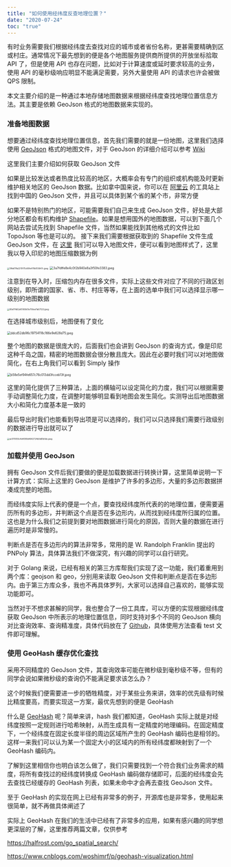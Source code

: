 ```yaml
---
title: "如何使用经纬度反查地理位置？"
date: "2020-07-24"
toc: "true"
---
```


有时业务需要我们根据经纬度去查找对应的城市或者省份名称，更甚需要精确到区或村庄。通常情况下最先想到的便是各个地图服务提供商所提供的开放坐标拾取 API 了，但是使用 API 也存在问题，比如对于计算速度或延时要求较高的业务，使用 API 的毫秒级响应明显不能满足需要，另外大量使用 API 的请求也许会被做 QPS 限制。

本文主要介绍的是一种通过本地存储地图数据来根据经纬度查找地理位置信息方法。其主要是依赖 GeoJson 格式的地图数据来实现的。

### 准备地图数据

想要通过经纬度查找地理位置信息，首先我们需要的就是一份地图，这里我们选择使用 [GeoJson](https://geojson.org/) 格式的地图文件，对于 GeoJson 的详细介绍可以参考 [Wiki](https://zh.wikipedia.org/zh-hans/GeoJSON)

这里我们主要介绍如何获取 GeoJson 文件

如果是比较发达或者热度比较高的地区，大概率会有专门的组织或机构能及时更新维护相关地区的 GeoJson 数据。比如拿中国来说，你可以在 [阿里云](http://datav.aliyun.com/tools/atlas/) 的工具站上找到中国的 GeoJson 文件，并且可以具体到某个省的某个市，非常方便

如果不是特别热门的地区，可能需要我们自己来生成 GeoJson 文件，好处是大部分地区都会有机构维护 [Shapefile](https://zh.wikipedia.org/wiki/Shapefile)。如果是想用国外的地图数据，可以到下面几个网站去尝试先找到 Shapefile 文件，当然如果能找到其他格式的文件比如 TopoJson 等也是可以的。
接下来我们需要根据获取到的 Shapefile 文件生成 GeoJson 文件，在 [这里](https://mapshaper.org/) 我们可以导入地图文件，便可以看到地图样式了，这里我以导入印尼的地图压缩数据为例

<img src="../../img/geo/idin.jpg" alt="19fa611fa2210f75c66fe479b103647c.jpeg" style="zoom: 33%;" />

<img src="../../img/geo/id01.jpg" alt="3a7fdffe8e4c0f2b940e8a3f50fe3383.jpeg" style="zoom: 50%;" />

注意到在导入时，压缩包内存在很多文件，实际上这些文件对应了不同的行政区划级别，即所谓的国家、省、市、村庄等等，在上面的选单中我们可以选择显示哪一级别的地图数据

<img src="../../img/geo/idadm.jpg" alt="80a17fd62af5160bf3e756ea11a57533.jpeg" style="zoom:33%;" />

在选择城市级别后，地图便有了变化

<img src="../../img/geo/idcity.jpg" alt="ddcd52db96c19754118c166e9e628d75.jpeg" style="zoom:50%;" />

整个地图的数据是很庞大的，后面我们也会讲到 GeoJson 的查询方式，像是印尼这种千岛之国，精密的地图数据会很分散且庞大。因此在必要时我们可以对地图做简化，在右上角我们可以看到 Simply 操作

<img src="../../img/geo/idsimp.jpg" alt="b58e5ef94fe657c76c013dd3fcceb13f.jpeg" style="zoom:50%;" />

这里的简化提供了三种算法，上面的横轴可以设定简化的力度，我们可以根据需要手动调整简化力度，在调整时能够明显看到地图会发生简化。实测导出后地图数据大小和简化力度基本是一致的

最后导出时我们也能看到导出项是可以选择的，我们可以只选择我们需要行政级别的数据进行导出就可以了

<img src="../../img/geo/idexport.jpg" alt="ac070055c4d4099d4642724b0d65b1eb.jpeg" style="zoom:33%;" />

### 加载并使用 GeoJson

拥有 GeoJson 文件后我们要做的便是加载数据进行转换计算，这里简单说明一下计算方式：实际上这里的 GeoJson 是维护了许多的多边形，大量的多边形数据拼凑成完整的地图。

而经纬度实际上代表的便是一个点，要查找经纬度所代表的的地理位置，便需要遍历所有的多边形，并判断这个点是否在多边形内，从而找到经纬度所归属的位置。这也是为什么我们之前提到要对地图数据进行简化的原因，否则大量的数据在进行遍历时是非常慢的。

判断点是否在多边形内的算法非常多，常用的是 W. Randolph Franklin 提出的 PNPoly 算法，具体算法我们不做深究，有兴趣的同学可以自行研究。

对于 Golang 来说，已经有相关的第三方库帮我们实现了这一功能，我们着重用到两个库：geojson 和 geo，分别用来读取 GeoJson 文件和判断点是否在多边形内。由于第三方库众多，我也不再具体罗列，大家可以选择自己喜欢的，能够实现功能即可。

当然对于不想求甚解的同学，我也整合了一份工具库，可以方便的实现根据经纬度获取 GeoJson 中所表示的地理位置信息，同时支持对多个不同的 GeoJson 横向对比查询效率、查询精准度，具体代码放在了 [Github](https://github.com/linvon/golang-geohelper)，具体使用方法查看 test 文件即可理解。

### 使用 GeoHash 缓存优化查找

采用不同精度的 GeoJson 文件，其查询效率可能在微秒级到毫秒级不等，但有的同学会说如果微秒级的查询仍不能满足要求该怎么办？

这个时候我们便需要进一步的牺牲精度，对于某些业务来讲，效率的优先级有时候比精度要高，而要实现这一方案，最优先想到的便是 GeoHash

什么是 [GeoHash](https://en.wikipedia.org/wiki/Geohash) 呢？简单来讲，hash 我们都知道，GeoHash 实际上就是对经纬度按照一定规则进行哈希映射，从而生成具有一定精度的地理编码。在固定精度下，一个经纬度在固定长度半径的周边区域所产生的 GeoHash 编码也是相邻的。这样一来我们可以认为某一个固定大小的区域内的所有经纬度都映射到了一个 GeoHash 编码内。

了解到这里相信你也明白该怎么做了，我们只需要找到一个符合我们业务需求的精度，将所有查找过的经纬度转换成 GeoHash 编码做存储即可，后面的经纬度会先去查找已经缓存的 GeoHash 列表，如果未命中才会再去查找 GeoJson 文件。

至于 GeoHash 的实现在网上已经有非常多的例子，开源库也是非常多，使用起来很简单，就不再做具体阐述了

实际上 GeoHash 在我们的生活中已经有了非常多的应用，如果有感兴趣的同学想更深层的了解，这里推荐两篇文章，仅供参考

https://halfrost.com/go_spatial_search/

https://www.cnblogs.com/woshimrf/p/geohash-visualization.html